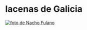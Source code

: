 # lacenas de Galicia

[![foto de Nacho Fulano](https://scontent.flcg1-1.fna.fbcdn.net/v/t31.18172-8/28235414_184405498833515_101784432559481187_o.jpg?stp=c0.40.526.274a_dst-jpg_p526x296&_nc_cat=104&ccb=1-5&_nc_sid=e3f864&_nc_ohc=P7Fmj3xTC68AX_m8p7P&_nc_ht=scontent.flcg1-1.fna&oh=00_AT99RN9ODL-ENtIGagshi0OBKB1VD1LN5z6sYuilvPx3BQ&oe=6247A29B)](https://www.facebook.com/Vai-de-Flora-1377914242469022/)

<!--
- https://twitter.com/lacenasapicolas
- https://www.facebook.com/lacenas
-->
